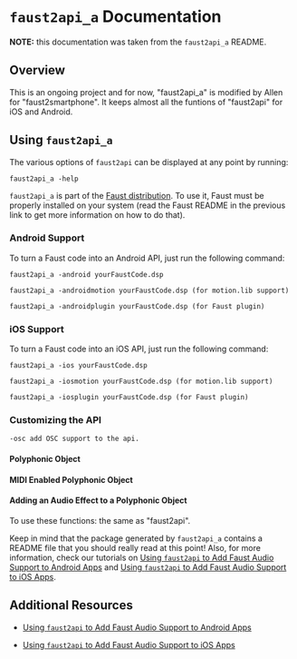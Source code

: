 # `faust2api_a` Documentation

**NOTE:** this documentation was taken from the `faust2api_a` README.

## Overview
 
This is an ongoing project and for now, "faust2api_a" is modified by Allen for "faust2smartphone". It keeps almost all the funtions of "faust2api" for iOS and Android.

## Using `faust2api_a`

The various options of `faust2api` can be displayed at any point by running:

	faust2api_a -help

`faust2api_a` is part of the [Faust distribution](https://github.com/grame-cncm/faust). To use it, Faust must be properly installed on your system (read the Faust README in the previous link to get more information on how to do that).

### Android Support

To turn a Faust code into an Android API, just run the following command:

	faust2api_a -android yourFaustCode.dsp

    faust2api_a -androidmotion yourFaustCode.dsp (for motion.lib support)

    faust2api_a -androidplugin yourFaustCode.dsp (for Faust plugin)
	
### iOS Support

To turn a Faust code into an iOS API, just run the following command:

	faust2api_a -ios yourFaustCode.dsp

    faust2api_a -iosmotion yourFaustCode.dsp (for motion.lib support)

    faust2api_a -iosplugin yourFaustCode.dsp (for Faust plugin)

### Customizing the API

    -osc add OSC support to the api.

#### Polyphonic Object

#### MIDI Enabled Polyphonic Object

#### Adding an Audio Effect to a Polyphonic Object

To use these functions: the same as "faust2api".


Keep in mind that the package generated by `faust2api_a` contains a README file that you should really read at this point! Also, for more information, check our tutorials on [Using `faust2api` to Add Faust Audio Support to Android Apps](https://ccrma.stanford.edu/~rmichon/faustTutorials/#adding-faust-real-time-audio-support-to-android-apps) and [Using `faust2api` to Add Faust Audio Support to iOS Apps](https://ccrma.stanford.edu/~rmichon/faustTutorials/#adding-faust-real-time-audio-support-to-ios-apps).

## Additional Resources

* [Using `faust2api` to Add Faust Audio Support to Android Apps](https://ccrma.stanford.edu/~rmichon/faustTutorials/#adding-faust-real-time-audio-support-to-android-apps)

* [Using `faust2api` to Add Faust Audio Support to iOS Apps](https://ccrma.stanford.edu/~rmichon/faustTutorials/#adding-faust-real-time-audio-support-to-ios-apps)

